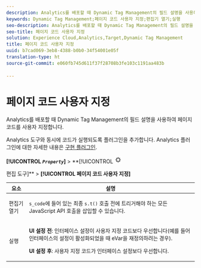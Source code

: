 ```yaml
---
description: Analytics를 배포할 때 Dynamic Tag Management의 필드 설명을 사용하여 페이지 코드를 사용자 지정합니다.
keywords: Dynamic Tag Management;페이지 코드 사용자 지정;편집기 열기;실행
seo-description: Analytics를 배포할 때 Dynamic Tag Management의 필드 설명을 사용하여 페이지 코드를 사용자 지정합니다.
seo-title: 페이지 코드 사용자 지정
solution: Experience Cloud,Analytics,Target,Dynamic Tag Management
title: 페이지 코드 사용자 지정
uuid: b7cad069-3eb8-4388-b0b0-34f54001e05f
translation-type: ht
source-git-commit: e060fb745d611f37f28708b3fe103c1191aa483b

---
```



# 페이지 코드 사용자 지정

Analytics를 배포할 때 Dynamic Tag Management의 필드 설명을 사용하여 페이지 코드를 사용자 지정합니다.

Analytics 도구와 동시에 코드가 실행되도록 플러그인을 추가합니다. Analytics 플러그인에 대한 자세한 내용은 [구현 플러그인](../../../implement/js-implementation/plugins/impl-plugins.md#concept_021F5E4A6BD745AE91E85E7138BE930F).

**[!UICONTROL *`Property`*]** &gt; **[!UICONTROL   ![](assets/settings_gear.png)

편집 도구]** &gt; **[!UICONTROL 페이지 코드 사용자 지정]**

<table id="table_A4676A5FEE814DF9A05DA0E56F8B4C6D"> 
 <thead> 
  <tr> 
   <th colname="col1" class="entry"> 요소 </th> 
   <th colname="col2" class="entry"> 설명 </th> 
  </tr> 
 </thead>
 <tbody> 
  <tr> 
   <td colname="col1"> <p>편집기 열기 </p> </td> 
   <td colname="col2"> <p><code>s_code</code>에 들어 있는 최종 <code>s.t()</code> 호출 전에 트리거해야 하는 모든 JavaScript API 호출을 삽입할 수 있습니다. </p> </td> 
  </tr> 
  <tr> 
   <td colname="col1"> <p>실행 </p> </td> 
   <td colname="col2"> <p> <b>UI 설정 전</b>: 인터페이스 설정이 사용자 지정 코드보다 우선합니다(예를 들어 인터페이스의 설정이 활성화되었을 때 eVar을 재정의하려는 경우). </p> <p> <b>UI 설정 후</b>: 사용자 지정 코드가 인터페이스 설정보다 우선합니다. </p> </td> 
  </tr> 
 </tbody> 
</table>

